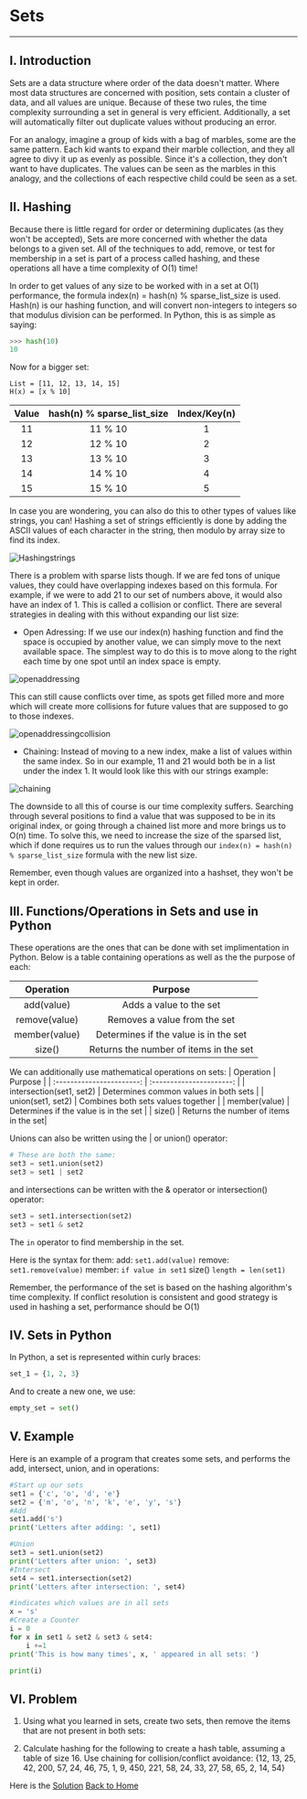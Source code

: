 # Sets
---
## I.  Introduction
Sets are a data structure where order of the data doesn't matter.  Where most data structures are concerned with position, sets contain a cluster of data, and all values are unique.  Because of these two rules, the time complexity surrounding a set in general is very efficient.  Additionally, a set will automatically filter out duplicate values without producing an error.

For an analogy, imagine a group of kids with a bag of marbles, some are the same pattern.  Each kid wants to expand their marble collection, and they all agree to divy it up as evenly as possible.  Since it's a collection, they don't want to have duplicates.  The values can be seen as the marbles in this analogy, and the collections of each respective child could be seen as a set.


## II. Hashing
Because there is little regard for order or determining duplicates (as they won't be accepted), Sets are more concerned with whether the data belongs to a given set.  All of the techniques to add, remove, or test for membership in a set is part of a process called hashing, and these operations all have a time complexity of O(1) time!

In order to get values of any size to be worked with in a set at O(1) performance, the formula index(n) = hash(n) % sparse_list_size is used.  Hash(n) is our hashing function, and will convert non-integers to integers so that modulus division can be performed.  In Python, this is as simple as saying:
```Python
>>> hash(10)
10
```
Now for a bigger set:
```
List = [11, 12, 13, 14, 15]
H(x) = [x % 10]
```
| Value | hash(n) % sparse_list_size | Index/Key(n)|
| :---: | :------------------------: | :-------:   |
|  11   |          11 % 10           |      1      |
|  12   |          12 % 10           |      2      |
|  13   |          13 % 10           |      3      |
|  14   |          14 % 10           |      4      |
|  15   |          15 % 10           |      5      |

In case you are wondering, you can also do this to other types of values like strings, you can!  Hashing a set of strings efficiently is done by adding the ASCII values of each character in the string, then modulo by array size to find its index.

![Hashingstrings](hashing1.png)

There is a problem with sparse lists though.  If we are fed tons of unique values, they could have overlapping indexes based on this formula.  For example, if we were to add 21 to our set of numbers above, it would also have an index of 1.  This is called a collision or conflict.  There are several strategies in dealing with this without expanding our list size:

- Open Adressing: If we use our index(n) hashing function and find the space is occupied by another value, we can simply move to the next available space.  The simplest way to do this is to move along to the right each time by one spot until an index space is empty. 

![openaddressing](openaddressing1.png)

This can still cause conflicts over time, as spots get filled more and more which will create more collisions for future values that are supposed to go to those indexes.

![openaddressingcollision](openaddressing_collision.png)

- Chaining: Instead of moving to a new index, make a list of values within the same index.  So in our example, 11 and 21 would both be in a list under the index 1.  It would look like this with our strings example:

![chaining](chaining.png)


The downside to all this of course is our time complexity suffers.  Searching through several positions to find a value that was supposed to be in its original index, or going through a chained list more and more brings us to O(n) time.  To solve this, we need to increase the size of the sparsed list, which if done requires us to run the values through our ```index(n) = hash(n) % sparse_list_size``` formula with the new list size.

Remember, even though values are organized into a hashset, they won't be kept in order.

## III. Functions/Operations in Sets and use in Python

These operations are the ones that can be done with set implimentation in Python.  Below is a table containing operations as well as the the purpose of each:

| Operation     | Purpose                      |
| :-----:       | :----------------------:     |
| add(value)    | Adds a value to the set      |
| remove(value) | Removes a value from the set |
| member(value) | Determines if the value is in the set |
| size()        | Returns the number of items in the set|

We can additionally use mathematical operations on sets:
| Operation | Purpose                      |
| :-----------------------: | :----------------------:     |
| intersection(set1, set2) | Determines common values in both sets      |
| union(set1, set2) | Combines both sets values together |
| member(value) | Determines if the value is in the set |
| size()        | Returns the number of items in the set|


Unions can also be written using the | or union() operator:
```Python 
# These are both the same:
set3 = set1.union(set2)
set3 = set1 | set2
```
and intersections can be written with the & operator or intersection() operator:
```Python
set3 = set1.intersection(set2)
set3 = set1 & set2
```
The ```in``` operator to find membership in the set.

Here is the syntax for them:
add: ```set1.add(value)```
remove: ```set1.remove(value)```
member: ```if value in set1```
size() ```length = len(set1)```

Remember, the performance of the set is based on the hashing algorithm's time complexity.  If conflict resolution is consistent and good strategy is used in hashing a set, performance should be O(1)

## IV. Sets in Python

In Python, a set is represented within curly braces:

```Python
set_1 = {1, 2, 3}
```

And to create a new one, we use:
```Python
empty_set = set()
```


## V. Example
Here is an example of a program that creates some sets, and performs the add, intersect, union, and in operations:

```Python
#Start up our sets
set1 = {'c', 'o', 'd', 'e'}
set2 = {'m', 'o', 'n', 'k', 'e', 'y', 's'}
#Add
set1.add('s')
print('Letters after adding: ', set1)

#Union
set3 = set1.union(set2)
print('Letters after union: ', set3)
#Intersect
set4 = set1.intersection(set2)
print('Letters after intersection: ', set4)

#indicates which values are in all sets
x = 's'
#Create a Counter
i = 0
for x in set1 & set2 & set3 & set4:
    i +=1
print('This is how many times', x, ' appeared in all sets: ')

print(i)
```

## VI. Problem
1. Using what you learned in sets, create two sets, then  remove the items that are not present in both sets:

2. Calculate hashing for the following to create a hash table, assuming a table of size 16. Use chaining for collision/conflict avoidance:
{12, 13, 25, 42, 200, 57, 24, 46, 75, 1, 9, 450, 221, 58, 24, 33, 27, 58, 65, 2, 14, 54}



Here is the [Solution](Sol3.py)
[Back to Home](Python_Structures_Tutorial.md)


